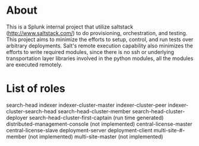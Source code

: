 # About

This is a Splunk internal project that utilize saltstack 
(http://www.saltstack.com/)  to do provisioning, orchestration, and testing. 
This project aims to minimize the efforts to setup, control, and run tests over 
arbitrary deployments. Salt's remote execution capability also minimizes the 
efforts to write required modules, since there is no ssh or underlying 
transportation layer libraries involved in the python modules, all the modules 
are executed remotely.

# List of roles

search-head
indexer
indexer-cluster-master
indexer-cluster-peer
indexer-cluster-search-head
search-head-cluster-member
search-head-cluster-deployer
search-head-cluster-first-captain (run time generated)
distributed-management-console (not implemented)
central-license-master
central-license-slave
deployment-server
deployment-client
multi-site-#-member (not implemented)
multi-site-master (not implemented)

